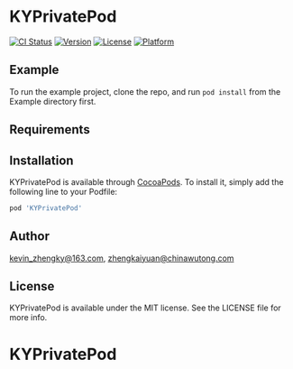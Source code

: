 # KYPrivatePod

[![CI Status](https://img.shields.io/travis/kevin_zhengky@163.com/KYPrivatePod.svg?style=flat)](https://travis-ci.org/kevin_zhengky@163.com/KYPrivatePod)
[![Version](https://img.shields.io/cocoapods/v/KYPrivatePod.svg?style=flat)](https://cocoapods.org/pods/KYPrivatePod)
[![License](https://img.shields.io/cocoapods/l/KYPrivatePod.svg?style=flat)](https://cocoapods.org/pods/KYPrivatePod)
[![Platform](https://img.shields.io/cocoapods/p/KYPrivatePod.svg?style=flat)](https://cocoapods.org/pods/KYPrivatePod)

## Example

To run the example project, clone the repo, and run `pod install` from the Example directory first.

## Requirements

## Installation

KYPrivatePod is available through [CocoaPods](https://cocoapods.org). To install
it, simply add the following line to your Podfile:

```ruby
pod 'KYPrivatePod'
```

## Author

kevin_zhengky@163.com, zhengkaiyuan@chinawutong.com

## License

KYPrivatePod is available under the MIT license. See the LICENSE file for more info.
# KYPrivatePod
